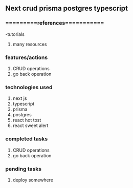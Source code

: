 ## Next crud prisma postgres typescript

### =========references===========

-tutorials

1. many resources

### features/actions

1.  CRUD operations
2.  go back operation

### technologies used

1.  next js
2.  typescript
3.  prisma
4.  postgres
5.  react hot tost
6.  react sweet alert

### completed tasks

1.  CRUD operations
2.  go back operation

### pending tasks

1. deploy somewhere
